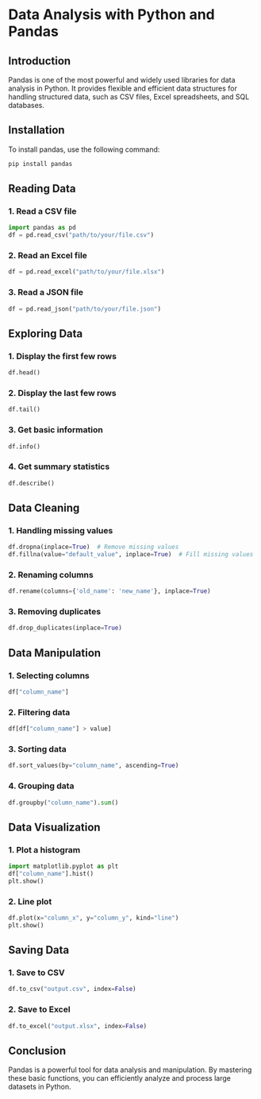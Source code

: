 # Data Analysis with Python and Pandas

## Introduction
Pandas is one of the most powerful and widely used libraries for data analysis in Python. It provides flexible and efficient data structures for handling structured data, such as CSV files, Excel spreadsheets, and SQL databases.

## Installation
To install pandas, use the following command:
```python
pip install pandas
```

## Reading Data
### 1. Read a CSV file
```python
import pandas as pd
df = pd.read_csv("path/to/your/file.csv")
```

### 2. Read an Excel file
```python
df = pd.read_excel("path/to/your/file.xlsx")
```

### 3. Read a JSON file
```python
df = pd.read_json("path/to/your/file.json")
```

## Exploring Data
### 1. Display the first few rows
```python
df.head()
```

### 2. Display the last few rows
```python
df.tail()
```

### 3. Get basic information
```python
df.info()
```

### 4. Get summary statistics
```python
df.describe()
```

## Data Cleaning
### 1. Handling missing values
```python
df.dropna(inplace=True)  # Remove missing values
df.fillna(value="default_value", inplace=True)  # Fill missing values
```

### 2. Renaming columns
```python
df.rename(columns={'old_name': 'new_name'}, inplace=True)
```

### 3. Removing duplicates
```python
df.drop_duplicates(inplace=True)
```

## Data Manipulation
### 1. Selecting columns
```python
df["column_name"]
```

### 2. Filtering data
```python
df[df["column_name"] > value]
```

### 3. Sorting data
```python
df.sort_values(by="column_name", ascending=True)
```

### 4. Grouping data
```python
df.groupby("column_name").sum()
```

## Data Visualization
### 1. Plot a histogram
```python
import matplotlib.pyplot as plt
df["column_name"].hist()
plt.show()
```

### 2. Line plot
```python
df.plot(x="column_x", y="column_y", kind="line")
plt.show()
```

## Saving Data
### 1. Save to CSV
```python
df.to_csv("output.csv", index=False)
```

### 2. Save to Excel
```python
df.to_excel("output.xlsx", index=False)
```

## Conclusion
Pandas is a powerful tool for data analysis and manipulation. By mastering these basic functions, you can efficiently analyze and process large datasets in Python.


